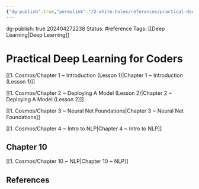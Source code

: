 ```yaml
---
{"dg-publish":true,"permalink":"/2-white-holes/references/practical-deep-learning-for-coders/"}
---
```


dg-publish: true
202404272238
Status: #reference
Tags: [[Deep Learning\|Deep Learning]]
# Practical Deep Learning for Coders

[[1. Cosmos/Chapter 1 ~ Introduction (Lesson 1)\|Chapter 1 ~ Introduction (Lesson 1)]]

[[1. Cosmos/Chapter 2 ~ Deploying A Model (Lesson 2)\|Chapter 2 ~ Deploying A Model (Lesson 2)]]

[[1. Cosmos/Chapter 3 ~ Neural Net Foundations\|Chapter 3 ~ Neural Net Foundations]]

[[1. Cosmos/Chapter 4 ~ Intro to NLP\|Chapter 4 ~ Intro to NLP]]

## Chapter 10
[[1. Cosmos/Chapter 10 ~ NLP\|Chapter 10 ~ NLP]]
## References
